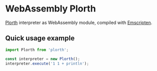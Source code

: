 # WebAssembly Plorth

[Plorth] interpreter as WebAssembly module, compiled with [Emscripten].

## Quick usage example

```JavaScript
import Plorth from 'plorth';

const interpreter = new Plorth();
interpreter.execute('1 1 + println');
```

[Plorth]: https://github.com/RauliL/plorth
[Emscripten]: https://kripken.github.io/emscripten-site/
